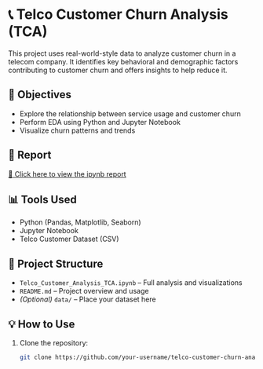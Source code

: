
# 📞 Telco Customer Churn Analysis (TCA)

This project uses real-world-style data to analyze customer churn in a telecom company. It identifies key behavioral and demographic factors contributing to customer churn and offers insights to help reduce it.

## 🎯 Objectives
- Explore the relationship between service usage and customer churn
- Perform EDA using Python and Jupyter Notebook
- Visualize churn patterns and trends

## 📄 Report
[📘 Click here to view the ipynb report](Telco%20Customer%20Analysis%20%28TCA%29.ipynb)


## 📊 Tools Used
- Python (Pandas, Matplotlib, Seaborn)
- Jupyter Notebook
- Telco Customer Dataset (CSV)

## 📁 Project Structure
- `Telco_Customer_Analysis_TCA.ipynb` – Full analysis and visualizations
- `README.md` – Project overview and usage
- *(Optional)* `data/` – Place your dataset here

## 💡 How to Use
1. Clone the repository:
   ```bash
   git clone https://github.com/your-username/telco-customer-churn-analysis.git


